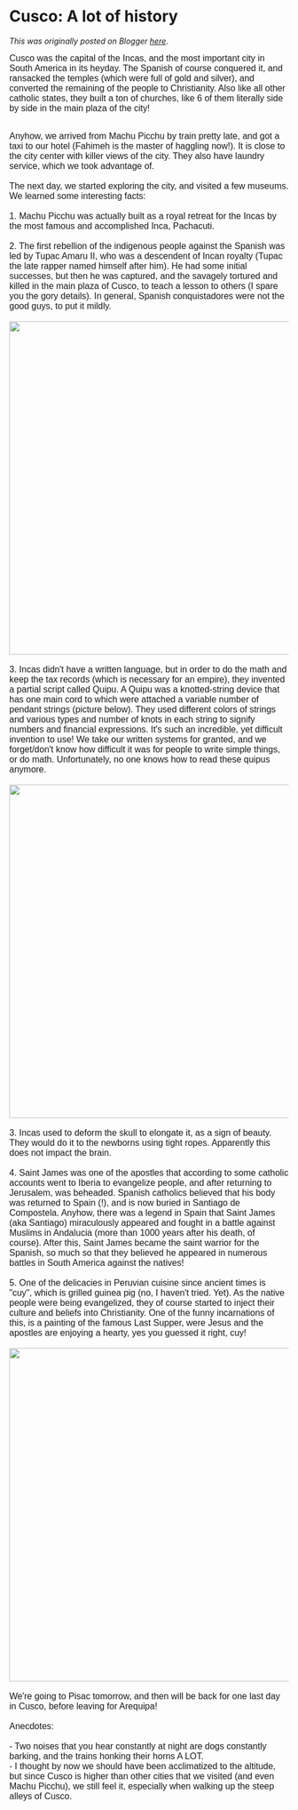 # Cusco: A lot of history

*This was originally posted on Blogger [here](https://photopensieve.blogspot.com/2017/09/cusco-and-pisac.html)*.

<span style="font-family: arial; font-size: medium;">Cusco was the capital of the Incas, and the most important city in South America in its heyday. The Spanish of course conquered it, and ransacked the temples (which were full of gold and silver), and converted the remaining of the people to Christianity. Also like all other catholic states, they built a ton of churches, like 6 of them literally side by side in the main plaza of the city!</span><div><span style="font-family: arial; font-size: medium;"><br /></span></div><div><span style="font-family: arial; font-size: medium;">Anyhow, we arrived from Machu Picchu by train pretty late, and got a taxi to our hotel <span>(Fahimeh is the master of haggling now!)</span>. It is close to the city center with killer views of the city. They also have laundry service, which we took advantage of.&nbsp;</span></div><div><span style="font-family: arial; font-size: medium;"><br /></span></div><div><span style="font-family: arial; font-size: medium;">The next day, we started exploring the city, and visited a few museums. We learned some interesting facts:</span></div><div><span style="font-family: arial; font-size: medium;"><br /></span></div><div><span style="font-family: arial; font-size: medium;">1. Machu Picchu was actually built as a royal retreat for the Incas by the most famous and accomplished Inca, Pachacuti.&nbsp;</span></div><div><span style="font-family: arial; font-size: medium;"><br /></span></div><div><span style="font-family: arial; font-size: medium;">2. The first rebellion of the indigenous people against the Spanish was led by Tupac Amaru II, who was a descendent of Incan royalty <span>(Tupac the late rapper named himself after him)</span>. He had some initial successes, but then he was captured, and the savagely tortured and killed in the main plaza of Cusco, to teach a lesson to others (I spare you the gory details). In general, Spanish conquistadores were not the good guys, to put it mildly.&nbsp;</span></div><div><span style="font-family: arial; font-size: medium;"><br /></span></div><div><img alt="" id="id_15e8_a153_54ac_a585" src="https://blogger.googleusercontent.com/img/b/R29vZ2xl/AVvXsEgMGrUq-osFRa0BzpVNIKOQ2JDim0Yh0j0OGqPMIuofsVhN8w3VbthfXqoEVc6tjhSEJfgi7qwz-2l50MJdPmZQexfkikIn75yeVR38b7dykHiIeQxNOCNtPYATQ0q-t6V0bEkJjccKcOYu/s5000/%255BUNSET%255D" style="display: block; height: auto; margin-left: auto; margin-right: auto; width: 600px;" title="" /><span style="font-family: arial; font-size: medium;"><br />3. Incas didn't have a written language, but in order to do the math and keep the tax records (which is necessary for an empire), they invented a partial script called Quipu. A Quipu was a knotted-string device that has one main cord to which were attached a variable number of pendant strings (picture below). They used different colors of strings and various types and number of knots in each string to signify numbers and financial expressions. It's such an incredible, yet difficult invention to use! We take our written systems for granted, and we forget/don't know how difficult it was for people to write simple things, or do math. Unfortunately, no one knows how to read these quipus anymore.&nbsp;</span></div><div><span style="font-family: arial; font-size: medium;"><br /></span></div><div><img alt="" id="id_5a55_fb26_f022_cae4" src="https://blogger.googleusercontent.com/img/b/R29vZ2xl/AVvXsEhuF26fMB2nZD-ehTPta0kudByO5ChVFNZpDlwVKNVQPRQcGNwMrXPI3qvGzc8Od7_tKFBGV9vSSK-glp2xNW9RZkW5dQAANkhZiYDoAN0b4LBZmaaRxwWSV3G7yk8QNKDiOICDdm_iQ7pS/s5000/%255BUNSET%255D" style="display: block; height: auto; margin-left: auto; margin-right: auto; width: 600px;" title="" /><span style="font-family: arial; font-size: medium;"><br />3. Incas used to deform the skull to elongate it, as a sign of beauty. They would do it to the newborns using tight ropes. Apparently this does not impact the brain.&nbsp;</span></div><div><span style="font-family: arial; font-size: medium;"><br /></span></div><div><span style="font-family: arial; font-size: medium;">4. Saint James was one of the apostles that according to some catholic accounts went to Iberia to evangelize people, and after returning to Jerusalem, was beheaded. Spanish catholics believed that his body was returned to Spain (!), and is now buried in Santiago de Compostela. Anyhow, there was a legend in Spain that Saint James (aka Santiago) miraculously appeared and fought in a battle against Muslims in Andalucia (more than 1000 years after his death, of course). After this, Saint James became the saint warrior for the Spanish, so much so that they believed he appeared in numerous battles in South America against the natives! &nbsp;</span></div><div><span style="font-family: arial; font-size: medium;"><br /></span></div><div><span style="font-family: arial; font-size: medium;">5. One of the delicacies in Peruvian cuisine since ancient times is "cuy", which is grilled guinea pig (no, I haven't tried. Yet). As the native people were being evangelized, they of course started to inject their culture and beliefs into Christianity. One of the funny incarnations of this, is a painting of the famous Last Supper, were Jesus and the apostles are enjoying a hearty, yes you guessed it right, cuy!</span></div><div><span style="font-family: arial; font-size: medium;"><br /></span></div><div><img alt="" id="id_43c1_9aa9_43ef_c088" src="https://blogger.googleusercontent.com/img/b/R29vZ2xl/AVvXsEjwueB6FehNs9zOLQESAro6iYWfqDbTmY9fHmFghBzvplk14sx08DIomcayGbbubixC2iovJKys8VOaaBDYhZwyg-a5dNHRirp8VwKtabRwhQL8zM__yMo8geG_vJdRY9EgLOE8h-Z-BVVB/s5000/%255BUNSET%255D" style="display: block; height: auto; margin-left: auto; margin-right: auto; width: 600px;" title="" /><span style="font-family: arial; font-size: medium;"><br />We're going to Pisac tomorrow, and then will be back for one last day in Cusco, before leaving for Arequipa!<br /><br />Anecdotes:</span></div><div><span style="font-family: arial; font-size: medium;"><br /></span></div><div><span style="font-family: arial; font-size: medium;">- Two noises that you hear constantly at night are dogs constantly barking, and the trains honking their horns A LOT.&nbsp;</span></div><div><span style="font-family: arial; font-size: medium;">- I thought by now we should have been acclimatized to the altitude, but since Cusco is higher than other cities that we visited (and even Machu Picchu), we still feel it, especially when walking up the steep alleys of Cusco.&nbsp;</span></div><div><br /></div>